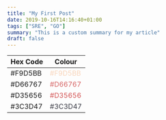 ```yaml
---
title: "My First Post"
date: 2019-10-16T14:16:40+01:00
tags: ["SRE", "GO"]
summary: "This is a custom summary for my article"
draft: false
---
```


|Hex Code| Colour      |
|--------|-------------|
|#F9D5BB |<div style="color: #F9D5BB;">#F9D5BB</div>|
|#D66767 |<div style="color: #D66767;">#D66767</div>|
|#D35656 |<div style="color: #D35656;">#D35656</div>|
|#3C3D47 |<div style="color: #3C3D47;">#3C3D47</div>|
